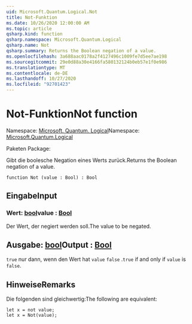```yaml
---
uid: Microsoft.Quantum.Logical.Not
title: Not-Funktion
ms.date: 10/26/2020 12:00:00 AM
ms.topic: article
qsharp.kind: function
qsharp.namespace: Microsoft.Quantum.Logical
qsharp.name: Not
qsharp.summary: Returns the Boolean negation of a value.
ms.openlocfilehash: 3a688aac0178a2f4127496c1009fe7d5ee7ae198
ms.sourcegitcommit: 29e0d88a30e4166fa580132124b0eb57e1f0e986
ms.translationtype: MT
ms.contentlocale: de-DE
ms.lasthandoff: 10/27/2020
ms.locfileid: "92701423"
---
```

# <a name="not-function"></a><span data-ttu-id="762bd-102">Not-Funktion</span><span class="sxs-lookup"><span data-stu-id="762bd-102">Not function</span></span>

<span data-ttu-id="762bd-103">Namespace: [Microsoft. Quantum. Logical](xref:Microsoft.Quantum.Logical)</span><span class="sxs-lookup"><span data-stu-id="762bd-103">Namespace: [Microsoft.Quantum.Logical](xref:Microsoft.Quantum.Logical)</span></span>

<span data-ttu-id="762bd-104">Paketen [](https://nuget.org/packages/)</span><span class="sxs-lookup"><span data-stu-id="762bd-104">Package: [](https://nuget.org/packages/)</span></span>


<span data-ttu-id="762bd-105">Gibt die boolesche Negation eines Werts zurück.</span><span class="sxs-lookup"><span data-stu-id="762bd-105">Returns the Boolean negation of a value.</span></span>

```qsharp
function Not (value : Bool) : Bool
```


## <a name="input"></a><span data-ttu-id="762bd-106">Eingabe</span><span class="sxs-lookup"><span data-stu-id="762bd-106">Input</span></span>

### <a name="value--bool"></a><span data-ttu-id="762bd-107">Wert: [bool](xref:microsoft.quantum.lang-ref.bool)</span><span class="sxs-lookup"><span data-stu-id="762bd-107">value : [Bool](xref:microsoft.quantum.lang-ref.bool)</span></span>

<span data-ttu-id="762bd-108">Der Wert, der negiert werden soll.</span><span class="sxs-lookup"><span data-stu-id="762bd-108">The value to be negated.</span></span>



## <a name="output--bool"></a><span data-ttu-id="762bd-109">Ausgabe: [bool](xref:microsoft.quantum.lang-ref.bool)</span><span class="sxs-lookup"><span data-stu-id="762bd-109">Output : [Bool](xref:microsoft.quantum.lang-ref.bool)</span></span>

<span data-ttu-id="762bd-110">`true` nur dann, wenn den Wert hat `value` `false` .</span><span class="sxs-lookup"><span data-stu-id="762bd-110">`true` if and only if `value` is `false`.</span></span>

## <a name="remarks"></a><span data-ttu-id="762bd-111">Hinweise</span><span class="sxs-lookup"><span data-stu-id="762bd-111">Remarks</span></span>

<span data-ttu-id="762bd-112">Die folgenden sind gleichwertig:</span><span class="sxs-lookup"><span data-stu-id="762bd-112">The following are equivalent:</span></span>

```Q#
let x = not value;
let x = Not(value);
```